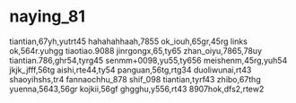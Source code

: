 # naying_81
tiantian,67yh,yutrt45
hahahahhaah,7855
ok_iouh,65gr,45rg
links ok,564r.yuhgg
tiaotiao.9088
jinrgongx,65,ty65
zhan_oiyu,7865,78uy
tiantian.786,ghr54,tyrg45
senmm+0098,yu55,ty656
meishenm,45rg,yuh54
jkjk_jfff,56tg
aishi,rte44,ty54
panguan,56tg,rtg34
duoliwunai,rt43
shaoyihshs,tr4
fannaochhu_878
shif_098
tiantian,tyrf43
zhibo,67thg
yuenna,5643,56gr
kojkii,56gf
ghgghu,y556,rt43
8907hok,dfs2,rtew2
